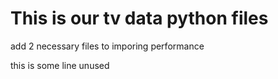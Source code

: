 This is our tv data python files
================================

add 2 necessary files to imporing performance


this is some line unused


